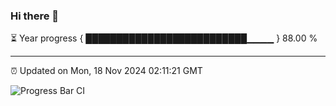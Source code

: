 ### Hi there 👋

⏳ Year progress { ██████████████████████████▁▁▁▁ } 88.00 %

---

⏰ Updated on Mon, 18 Nov 2024 02:11:21 GMT

![Progress Bar CI](https://github.com/IshwaranRudhara/GIT-ACTION/workflows/Progress%20Bar%20CI/badge.svg)
